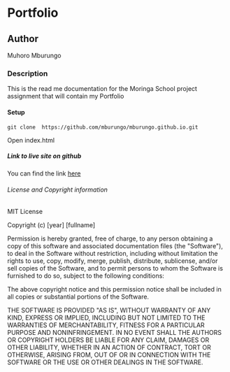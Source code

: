 
# Portfolio
## Author
Muhoro Mburungo
### Description
This is the read me documentation for the Moringa School project assignment that will contain my Portfolio
#### Setup
```
git clone  https://github.com/mburungo/mburungo.github.io.git
```
Open index.html
##### Link to live site on github
You can find the link  [here](https://github.com/mburungo/mburungo.github.io)
###### License and Copyright information
MIT License

Copyright (c) [year] [fullname]

Permission is hereby granted, free of charge, to any person obtaining a copy
of this software and associated documentation files (the "Software"), to deal
in the Software without restriction, including without limitation the rights
to use, copy, modify, merge, publish, distribute, sublicense, and/or sell
copies of the Software, and to permit persons to whom the Software is
furnished to do so, subject to the following conditions:

The above copyright notice and this permission notice shall be included in all
copies or substantial portions of the Software.

THE SOFTWARE IS PROVIDED "AS IS", WITHOUT WARRANTY OF ANY KIND, EXPRESS OR
IMPLIED, INCLUDING BUT NOT LIMITED TO THE WARRANTIES OF MERCHANTABILITY,
FITNESS FOR A PARTICULAR PURPOSE AND NONINFRINGEMENT. IN NO EVENT SHALL THE
AUTHORS OR COPYRIGHT HOLDERS BE LIABLE FOR ANY CLAIM, DAMAGES OR OTHER
LIABILITY, WHETHER IN AN ACTION OF CONTRACT, TORT OR OTHERWISE, ARISING FROM,
OUT OF OR IN CONNECTION WITH THE SOFTWARE OR THE USE OR OTHER DEALINGS IN THE
SOFTWARE.
